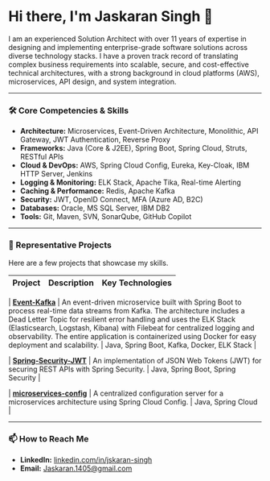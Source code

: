 # Hi there, I'm Jaskaran Singh 👋

I am an experienced Solution Architect with over 11 years of expertise in designing and implementing enterprise-grade software solutions across diverse technology stacks. I have a proven track record of translating complex business requirements into scalable, secure, and cost-effective technical architectures, with a strong background in cloud platforms (AWS), microservices, API design, and system integration.

---

### 🛠️ Core Competencies & Skills

*   **Architecture:** Microservices, Event-Driven Architecture, Monolithic, API Gateway, JWT Authentication, Reverse Proxy
*   **Frameworks:** Java (Core & J2EE), Spring Boot, Spring Cloud, Struts, RESTful APIs
*   **Cloud & DevOps:** AWS, Spring Cloud Config, Eureka, Key-Cloak, IBM HTTP Server, Jenkins
*   **Logging & Monitoring:** ELK Stack, Apache Tika, Real-time Alerting
*   **Caching & Performance:** Redis, Apache Kafka
*   **Security:** JWT, OpenID Connect, MFA (Azure AD, B2C)
*   **Databases:** Oracle, MS SQL Server, IBM DB2
*   **Tools:** Git, Maven, SVN, SonarQube, GitHub Copilot

---

### 🚀 Representative Projects

Here are a few projects that showcase my skills.

| Project                                                      | Description                                                              | Key Technologies         |
| ------------------------------------------------------------ | ------------------------------------------------------------------------ | ------------------------- |

| **[Event-Kafka](https://github.com/jaskaran14/Event-Kafka)** | An event-driven microservice built with Spring Boot to process real-time data streams from Kafka. The architecture includes a Dead Letter Topic for resilient error handling and uses the ELK Stack (Elasticsearch, Logstash, Kibana) with Filebeat for centralized logging and observability. The entire application is containerized using Docker for easy deployment and scalability. | Java, Spring Boot, Kafka, Docker, ELK Stack |

| **[Spring-Security-JWT](https://github.com/jaskaran14/Spring-Security-JWT)** | An implementation of JSON Web Tokens (JWT) for securing REST APIs with Spring Security. | Java, Spring Boot, Spring Security |

| **[microservices-config](https://github.com/jaskaran14/microservices-config)** | A centralized configuration server for a microservices architecture using Spring Cloud Config. | Java, Spring Cloud |

---

### 📫 How to Reach Me

*   **LinkedIn:** [linkedin.com/in/jskaran-singh](https://www.linkedin.com/in/jskaran-singh)
*   **Email:** Jaskaran.1405@gmail.com
